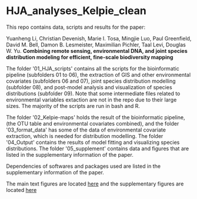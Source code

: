 # HJA_analyses_Kelpie_clean
This repo contains data, scripts and results for the paper:

Yuanheng Li, Christian Devenish, Marie I. Tosa, Mingjie Luo, Paul Greenfield, David M. Bell, Damon B. Lesmeister, Maximilian Pichler, Taal Levi, Douglas W. Yu. **Combining remote sensing, environmental DNA, and joint species distribution modeling for efficient, fine-scale biodiversity mapping**

The folder '01_HJA_scripts' contains all the scripts for the bioinformatic pipeline (subfolders 01 to 06), the extraction of GIS and other environmental covariates (subfolders 06 and 07), joint species distribution modelling (subfolder 08), and post-model analysis and visualization of species distributions (subfolder 09). Note that some intermediate files related to environmental variables extaction are not in the repo due to their large sizes. The majority of the scripts are run in bash and R.

The folder '02_Kelpie-maps' holds the result of the bioinformatic pipeline, (the OTU table and environmental covariates combined), and the folder '03_format_data' has some of the data of environmental covariate extraction, which is needed for distribution modelling. The folder '04_Output' contains the results of model fitting and visualizing species distributions. The folder '05_supplement' contains data and figures that are listed in the supplementary information of the paper.

Dependencies of softwares and packages used are listed in the supplementary information of the paper.

The main text figures are located [here](04_Output/figures) and the supplementary figures are located [here](05_supplement/Plots)
